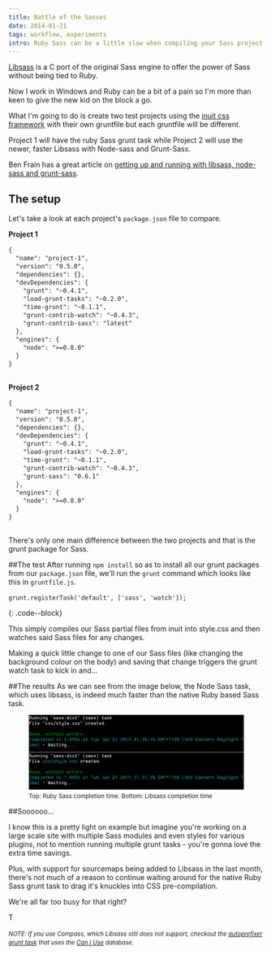 ```yaml
---
title: Battle of the Sasses
date: 2014-01-21
tags: workflow, experiments
intro: Ruby Sass can be a little slow when compiling your Sass project but Libsass claims to compile up to 5x faster. Let's see shall we with a good ol' fashioned Sass off! 
---
```


[Libsass](http://libsass.org/) is a C port of the original Sass engine to offer the power of Sass without being tied to Ruby.

Now I work in Windows and Ruby can be a bit of a pain so I'm more than keen to give the new kid on the block a go.

What I'm going to do is create two test projects using the [inuit css framework](http://inuitcss.com) with their own gruntfile but each gruntfile will be different.

Project 1 will have the ruby Sass grunt task while Project 2 will use the newer, faster Libsass with Node-sass and Grunt-Sass.

Ben Frain has a great article on [getting up and running with libsass, node-sass and grunt-sass](http://benfrain.com/lightning-fast-sass-compiling-with-libsass-node-sass-and-grunt-sass/).

## The setup

Let's take a look at each project's `package.json` file to compare.

<div class="row">
<div class="half">
<p><strong>Project 1</strong></p>
<pre class="code--block">
<code>{
  "name": "project-1",
  "version": "0.5.0",
  "dependencies": {},
  "devDependencies": {
    "grunt": "~0.4.1",
    "load-grunt-tasks": "~0.2.0",
    "time-grunt": "~0.1.1",
    "grunt-contrib-watch": "~0.4.3",
    "grunt-contrib-sass": "latest"
  },
  "engines": {
    "node": ">=0.8.0"
  }
}
</code>
</pre>
</div>
<div class="half">
<p><strong>Project 2</strong></p>
<pre class="code--block">
<code>{
  "name": "project-1",
  "version": "0.5.0",
  "dependencies": {},
  "devDependencies": {
    "grunt": "~0.4.1",
    "load-grunt-tasks": "~0.2.0",
    "time-grunt": "~0.1.1",
    "grunt-contrib-watch": "~0.4.3",
    "grunt-sass": "0.6.1"
  },
  "engines": {
    "node": ">=0.8.0"
  }
}
</code>
</pre>
</div>
</div>

There's only one main difference between the two projects and that is the grunt package for Sass.

##The test
After running `npm install` so as to install all our grunt packages from our `package.json` file, we'll run the `grunt` command which looks like this in `gruntfile.js`.

~~~~
grunt.registerTask('default', ['sass', 'watch']);
~~~~
{: .code--block}

This simply compiles our Sass partial files from inuit into style.css and then watches said Sass files for any changes.

Making a quick little change to one of our Sass files (like changing the background colour on the body) and saving that change triggers the grunt watch task to kick in and...

##The results
As we can see from the image below, the Node Sass task, which uses libsass, is indeed much faster than the native Ruby based Sass task.

<figure>
	<img src="/img/posts/2014/sass-test.png" alt="Test results: Ruby Sass - 2.645 seconds. Libsass - 1 second." />
	<figcaption>
		<small>Top: Ruby Sass completion time. Bottom: Libsass completion time</small>
	</figcaption>
</figure>

##Soooooo...

I know this is a pretty light on example but imagine you're working on a large scale site with multiple Sass modules and even styles for various plugins, not to mention running multiple grunt tasks - you're gonna love the extra time savings.

Plus, with support for sourcemaps being added to Libsass in the last month, there's not much of a reason to continue waiting around for the native Ruby Sass grunt task to drag it's knuckles into CSS pre-compilation. 

We're all far too busy for that right?

T

<small>*NOTE: If you use Compass, which Libsass still does not support, checkout the [autoprefixer grunt task](https://github.com/nDmitry/grunt-autoprefixer) that uses the [Can I Use](http://caniuse.com/) database.*</small>
